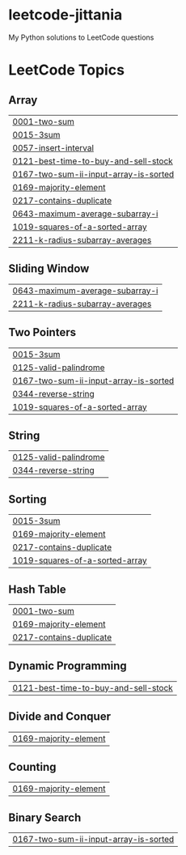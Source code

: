 # leetcode-jittania
My Python solutions to LeetCode questions

<!---LeetCode Topics Start-->
# LeetCode Topics
## Array
|  |
| ------- |
| [0001-two-sum](https://github.com/jittania/leetcode-jittania/tree/master/0001-two-sum) |
| [0015-3sum](https://github.com/jittania/leetcode-jittania/tree/master/0015-3sum) |
| [0057-insert-interval](https://github.com/jittania/leetcode-jittania/tree/master/0057-insert-interval) |
| [0121-best-time-to-buy-and-sell-stock](https://github.com/jittania/leetcode-jittania/tree/master/0121-best-time-to-buy-and-sell-stock) |
| [0167-two-sum-ii-input-array-is-sorted](https://github.com/jittania/leetcode-jittania/tree/master/0167-two-sum-ii-input-array-is-sorted) |
| [0169-majority-element](https://github.com/jittania/leetcode-jittania/tree/master/0169-majority-element) |
| [0217-contains-duplicate](https://github.com/jittania/leetcode-jittania/tree/master/0217-contains-duplicate) |
| [0643-maximum-average-subarray-i](https://github.com/jittania/leetcode-jittania/tree/master/0643-maximum-average-subarray-i) |
| [1019-squares-of-a-sorted-array](https://github.com/jittania/leetcode-jittania/tree/master/1019-squares-of-a-sorted-array) |
| [2211-k-radius-subarray-averages](https://github.com/jittania/leetcode-jittania/tree/master/2211-k-radius-subarray-averages) |
## Sliding Window
|  |
| ------- |
| [0643-maximum-average-subarray-i](https://github.com/jittania/leetcode-jittania/tree/master/0643-maximum-average-subarray-i) |
| [2211-k-radius-subarray-averages](https://github.com/jittania/leetcode-jittania/tree/master/2211-k-radius-subarray-averages) |
## Two Pointers
|  |
| ------- |
| [0015-3sum](https://github.com/jittania/leetcode-jittania/tree/master/0015-3sum) |
| [0125-valid-palindrome](https://github.com/jittania/leetcode-jittania/tree/master/0125-valid-palindrome) |
| [0167-two-sum-ii-input-array-is-sorted](https://github.com/jittania/leetcode-jittania/tree/master/0167-two-sum-ii-input-array-is-sorted) |
| [0344-reverse-string](https://github.com/jittania/leetcode-jittania/tree/master/0344-reverse-string) |
| [1019-squares-of-a-sorted-array](https://github.com/jittania/leetcode-jittania/tree/master/1019-squares-of-a-sorted-array) |
## String
|  |
| ------- |
| [0125-valid-palindrome](https://github.com/jittania/leetcode-jittania/tree/master/0125-valid-palindrome) |
| [0344-reverse-string](https://github.com/jittania/leetcode-jittania/tree/master/0344-reverse-string) |
## Sorting
|  |
| ------- |
| [0015-3sum](https://github.com/jittania/leetcode-jittania/tree/master/0015-3sum) |
| [0169-majority-element](https://github.com/jittania/leetcode-jittania/tree/master/0169-majority-element) |
| [0217-contains-duplicate](https://github.com/jittania/leetcode-jittania/tree/master/0217-contains-duplicate) |
| [1019-squares-of-a-sorted-array](https://github.com/jittania/leetcode-jittania/tree/master/1019-squares-of-a-sorted-array) |
## Hash Table
|  |
| ------- |
| [0001-two-sum](https://github.com/jittania/leetcode-jittania/tree/master/0001-two-sum) |
| [0169-majority-element](https://github.com/jittania/leetcode-jittania/tree/master/0169-majority-element) |
| [0217-contains-duplicate](https://github.com/jittania/leetcode-jittania/tree/master/0217-contains-duplicate) |
## Dynamic Programming
|  |
| ------- |
| [0121-best-time-to-buy-and-sell-stock](https://github.com/jittania/leetcode-jittania/tree/master/0121-best-time-to-buy-and-sell-stock) |
## Divide and Conquer
|  |
| ------- |
| [0169-majority-element](https://github.com/jittania/leetcode-jittania/tree/master/0169-majority-element) |
## Counting
|  |
| ------- |
| [0169-majority-element](https://github.com/jittania/leetcode-jittania/tree/master/0169-majority-element) |
## Binary Search
|  |
| ------- |
| [0167-two-sum-ii-input-array-is-sorted](https://github.com/jittania/leetcode-jittania/tree/master/0167-two-sum-ii-input-array-is-sorted) |
<!---LeetCode Topics End-->